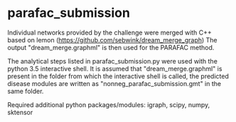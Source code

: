 # parafac_submission

Individual networks provided by the challenge were merged with C++ based on lemon (https://github.com/sebwink/dream_merge_graph)
The output "dream_merge.graphml" is then used for the PARAFAC method.

The analytical steps listed in parafac_submission.py were used with the python 3.5 interactive shell. It is assumed that "dream_merge.graphml" is present in the folder from which the interactive shell is called, the predicted disease modules are written as "nonneg_parafac_submission.gmt" in the same folder.


Required additional python packages/modules:
igraph, scipy, numpy, sktensor
